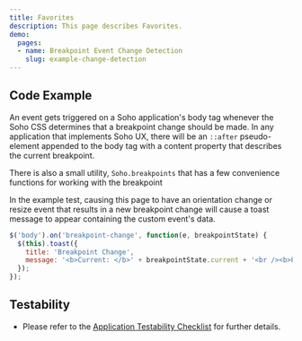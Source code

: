```yaml
---
title: Favorites
description: This page describes Favorites.
demo:
  pages:
  - name: Breakpoint Event Change Detection
    slug: example-change-detection
---
```


## Code Example

An event gets triggered on a Soho application's body tag whenever the Soho CSS determines that a breakpoint change should be made.  In any application that implements Soho UX, there will be an `::after` pseudo-element appended to the body tag with a content property that describes the current breakpoint.

There is also a small utility, `Soho.breakpoints` that has a few convenience functions for working with the breakpoint

In the example test, causing this page to have an orientation change or resize event that results in a new breakpoint change will cause a toast message to appear containing the custom event's data.

```javascript
$('body').on('breakpoint-change', function(e, breakpointState) {
  $(this).toast({
    title: 'Breakpoint Change',
    message: '<b>Current: </b>' + breakpointState.current + '<br /><b>Previous: </b>' + breakpointState.previous
  });
});

```

## Testability

- Please refer to the [Application Testability Checklist](https://design.infor.com/resources/application-testability-checklist) for further details.
